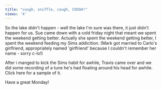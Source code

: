 ```yaml
---
title: "cough, sniffle, cough, COUGH!"
views: '4'
---
```

<p>So the lake didn't happen - well the lake I'm sure was there, it just didn't happen for us. Sue came down with a cold friday night that meant we spent the weekend getting better. Actually she spent the weekend getting better, I spent the weekend feeding my Sims addicition. (Mark got married to Carlo's girlfriend, appropriately named 'girlfriend' because I couldn't remember her name - sorry c-lo!)</p>
<p>After i manged to kick the Sims habit for awhile, Travis came over and we did some recording of a tune he's had floating around his head for awhile. Click here for a sample of it.</p>
<p>Have a great Monday!</p>
